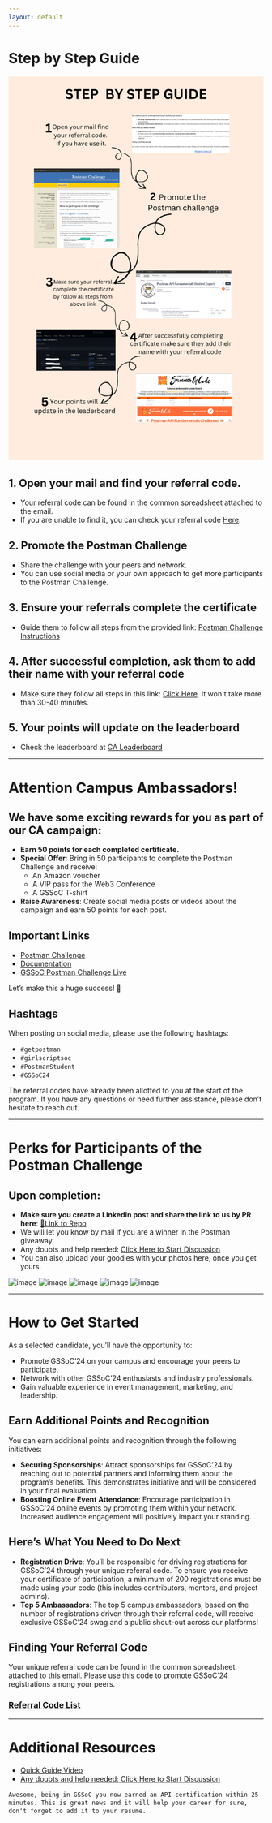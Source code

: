 ```yaml
---
layout: default
---
```

# Step by Step Guide

![image](./docs/assets/ca_guide.png)

## 1. Open your mail and find your referral code.
- Your referral code can be found in the common spreadsheet attached to the email.
- If you are unable to find it, you can check your referral code [Here](https://docs.google.com/spreadsheets/d/1N8u--oq2ZOdR_7x1_lj-CdddRRMJCzek7BRVhzKY4AY/edit?usp=sharing).

## 2. Promote the Postman Challenge
- Share the challenge with your peers and network.
- You can use social media or your own approach to get more participants to the Postman Challenge.

## 3. Ensure your referrals complete the certificate
- Guide them to follow all steps from the provided link: [Postman Challenge Instructions](https://gssoc24.github.io/Postman-Challenge/)

## 4. After successful completion, ask them to add their name with your referral code
- Make sure they follow all steps in this link: [Click Here](https://gssoc24.github.io/Postman-Challenge/). It won't take more than 30-40 minutes.

## 5. Your points will update on the leaderboard
- Check the leaderboard at [CA Leaderboard](https://ca-leaderboard.vercel.app)

---

# Attention Campus Ambassadors!

## We have some exciting rewards for you as part of our CA campaign:

- **Earn 50 points for each completed certificate.**
- **Special Offer**: Bring in 50 participants to complete the Postman Challenge and receive:
  - An Amazon voucher
  - A VIP pass for the Web3 Conference
  - A GSSoC T-shirt
- **Raise Awareness**: Create social media posts or videos about the campaign and earn 50 points for each post.

## Important Links
- [Postman Challenge](https://swiy.co/postman)
- [Documentation](https://gssoc24.github.io/Postman-Challenge/)
- [GSSoC Postman Challenge Live](https://gssoc.substack.com/p/gssoc-postman-challenge-live)

Let’s make this a huge success! 🌟

## Hashtags
When posting on social media, please use the following hashtags:
- `#getpostman`
- `#girlscriptsoc`
- `#PostmanStudent`
- `#GSSoC24`

The referral codes have already been allotted to you at the start of the program. If you have any questions or need further assistance, please don’t hesitate to reach out.

---

# Perks for Participants of the Postman Challenge

## Upon completion:
- **Make sure you create a LinkedIn post and share the link to us by PR here**: [🔗Link to Repo](https://github.com/GSSoC24/Postman-Challenge)
- We will let you know by mail if you are a winner in the Postman giveaway.
- Any doubts and help needed: [Click Here to Start Discussion](https://github.com/GSSoC24/Postman-Challenge/discussions/categories/q-a)
- You can also upload your goodies with your photos here, once you get yours.
  
![image](https://github.com/user-attachments/assets/c4586890-f2ee-44a0-b2fd-097990f27e6d)
![image](https://github.com/user-attachments/assets/86359f0c-1140-4f7d-8a97-58e5c6ab8e5e)
![image](https://github.com/user-attachments/assets/08caaa32-ad10-4a97-8204-35f3e9e4e492)
![image](https://github.com/user-attachments/assets/278be15a-d68e-4b13-a2bf-8b4a812f1101)
![image](https://github.com/user-attachments/assets/1d4c12a9-be98-4ca3-b3ed-62e40fcdc028)

---

# How to Get Started
As a selected candidate, you’ll have the opportunity to:
- Promote GSSoC’24 on your campus and encourage your peers to participate.
- Network with other GSSoC’24 enthusiasts and industry professionals.
- Gain valuable experience in event management, marketing, and leadership.

## Earn Additional Points and Recognition
You can earn additional points and recognition through the following initiatives:
- **Securing Sponsorships**: Attract sponsorships for GSSoC’24 by reaching out to potential partners and informing them about the program’s benefits. This demonstrates initiative and will be considered in your final evaluation.
- **Boosting Online Event Attendance**: Encourage participation in GSSoC’24 online events by promoting them within your network. Increased audience engagement will positively impact your standing.

## Here’s What You Need to Do Next
- **Registration Drive**: You’ll be responsible for driving registrations for GSSoC’24 through your unique referral code. To ensure you receive your certificate of participation, a minimum of 200 registrations must be made using your code (this includes contributors, mentors, and project admins).
- **Top 5 Ambassadors**: The top 5 campus ambassadors, based on the number of registrations driven through their referral code, will receive exclusive GSSoC’24 swag and a public shout-out across our platforms!

## Finding Your Referral Code
Your unique referral code can be found in the common spreadsheet attached to this email. Please use this code to promote GSSoC’24 registrations among your peers.

### [Referral Code List](https://docs.google.com/spreadsheets/d/1N8u--oq2ZOdR_7x1_lj-CdddRRMJCzek7BRVhzKY4AY/edit?usp=sharing)

---

# Additional Resources
- [Quick Guide Video](https://www.loom.com/share/07cbe164e91a40c5aefbb831681923cc?sid=8a39732c-820b-4237-b763-8d15a0c18e6b)
- [Any doubts and help needed: Click Here to Start Discussion](https://github.com/GSSoC24/Postman-Challenge/discussions/categories/q-a)

```
Awesome, being in GSSoC you now earned an API certification within 25 minutes. This is great news and it will help your career for sure, don't forget to add it to your resume.
```